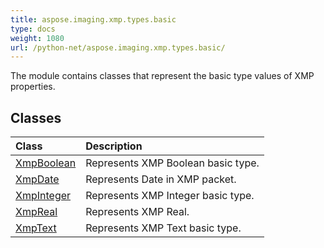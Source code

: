 ```yaml
---
title: aspose.imaging.xmp.types.basic
type: docs
weight: 1080
url: /python-net/aspose.imaging.xmp.types.basic/
---
```



The module contains classes that represent the basic type values of XMP properties.

## **Classes**
| **Class** | **Description** |
| :- | :- |
| [XmpBoolean](/imaging/python-net/aspose.imaging.xmp.types.basic/xmpboolean/) | Represents XMP Boolean basic type. |
| [XmpDate](/imaging/python-net/aspose.imaging.xmp.types.basic/xmpdate/) | Represents Date in XMP packet. |
| [XmpInteger](/imaging/python-net/aspose.imaging.xmp.types.basic/xmpinteger/) | Represents XMP Integer basic type. |
| [XmpReal](/imaging/python-net/aspose.imaging.xmp.types.basic/xmpreal/) | Represents XMP Real. |
| [XmpText](/imaging/python-net/aspose.imaging.xmp.types.basic/xmptext/) | Represents XMP Text basic type. |

